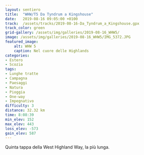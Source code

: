 ```yaml
---
layout: sentiero
title:  "WHW/T5 Da Tyndrum a Kingshouse"
date:   2019-08-16 09:05:00 +0100
track:  /assets/tracks/2019-08-16-Da_Tyndrum_a_Kingshouse.gpx
track_color: green
grid-gallery: /assets/img/galleries/2019-08-16_WHW5/
image: /assets/img/galleries/2019-08-16_WHW5/IMG_5372.JPG
featured_image:
    alt: WHW 5
    caption: Nel cuore delle Highlands
categories:
- Estero
- Scozia
tags:
- Lunghe tratte
- Campagna
- Paesaggi
- Natura
- Pioggia
- One-way
- Impegnativo
difficulty: 3
distance: 32.32 km
time: 8:08:39
min_elev: 152
max_elev: 443
loss_elev: -573
gain_elev: 587
---
```


Quinta tappa della West Highland Way, la più lunga.
